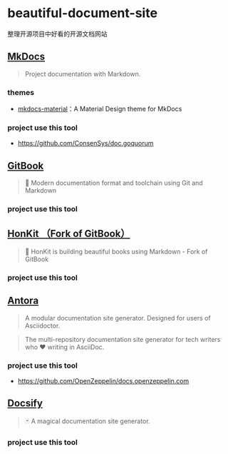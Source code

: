 # beautiful-document-site

整理开源项目中好看的开源文档网站

## [MkDocs](https://github.com/mkdocs/mkdocs)

> Project documentation with Markdown.

### themes

- [mkdocs-material](https://github.com/squidfunk/mkdocs-material)：A Material Design theme for MkDocs

### project use this tool

- https://github.com/ConsenSys/doc.goquorum

## [GitBook](https://github.com/GitbookIO/gitbook)

> 📝 Modern documentation format and toolchain using Git and Markdown

### project use this tool



## [HonKit （Fork of GitBook）](https://github.com/honkit/honkit)

> 📖 HonKit is building beautiful books using Markdown - Fork of GitBook

### project use this tool



## [Antora](https://gitlab.com/antora/antora)

> A modular documentation site generator. Designed for users of Asciidoctor.

> The multi-repository documentation site generator for tech writers who ❤️ writing in AsciiDoc.

### project use this tool

- https://github.com/OpenZeppelin/docs.openzeppelin.com

## [Docsify](https://github.com/docsifyjs/docsify)

> 🃏 A magical documentation site generator.

### project use this tool

